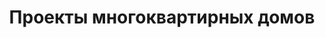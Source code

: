 ---
title: Проекты многоквартирных домов
description: Каталог проектов малоэтажных многоквартирных домов для продажи или аренды. Цены на проектирование и строительство

layout: category
permalink: /proekty/:path/
image: /images/proekty/mnogokvartirnye/dom-koliving-na-15-kvartir-studij-1_1920w.jpg

type: category

page-title: Проекты многоквартирных домов
page-short-title: Многоквартирные
page-tiny-title: Многоквартирные
page-description: "Малоэтажные одноподъездные дома с квартирами и студиями - это основной тренд в девелоперских проектах. При помощи таких домов можно создавать новую комфортную городскую застройку или встраивать их в уже сложивуюся структуру загородных поселков. Мы предлагаем несколько проектов многоквартирных домов, где есть и жилые дома с квартирами под продажу, и доходные дома со студиями для аренды."

---